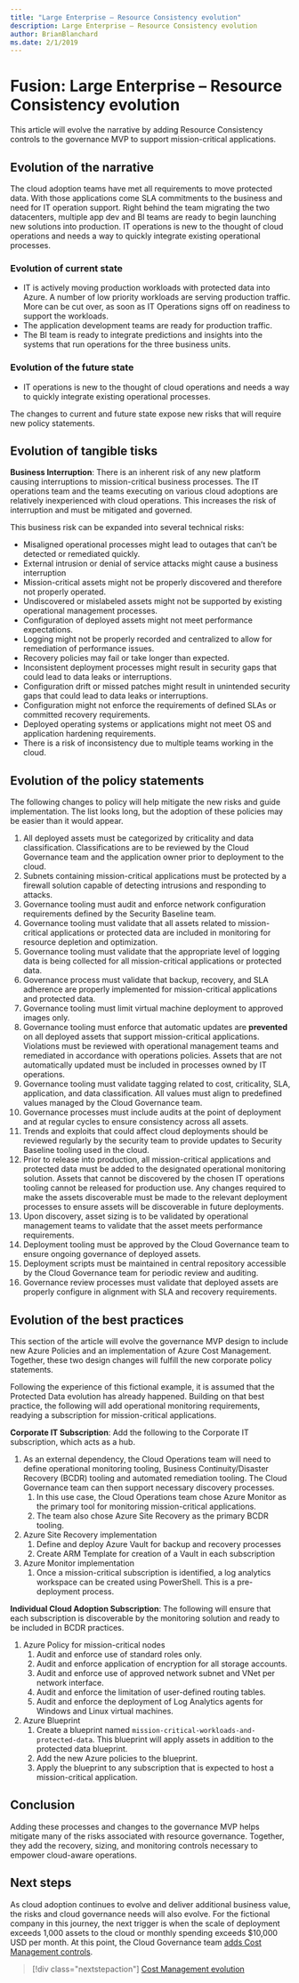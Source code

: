 ```yaml
---
title: "Large Enterprise – Resource Consistency evolution"
description: Large Enterprise – Resource Consistency evolution
author: BrianBlanchard
ms.date: 2/1/2019
---
```


# Fusion: Large Enterprise – Resource Consistency evolution

This article will evolve the narrative by adding Resource Consistency controls to the governance MVP to support mission-critical applications.

## Evolution of the narrative

The cloud adoption teams have met all requirements to move protected data. With those applications come SLA commitments to the business and need for IT operation support. Right behind the team migrating the two datacenters, multiple app dev and BI teams are ready to begin launching new solutions into production. IT operations is new to the thought of cloud operations and needs a way to quickly integrate existing operational processes.

### Evolution of current state

- IT is actively moving production workloads with protected data into Azure. A number of low priority workloads are serving production traffic. More can be cut over, as soon as IT Operations signs off on readiness to support the workloads.
- The application development teams are ready for production traffic.
- The BI team is ready to integrate predictions and insights into the systems that run operations for the three business units.

### Evolution of the future state

- IT operations is new to the thought of cloud operations and needs a way to quickly integrate existing operational processes.

The changes to current and future state expose new risks that will require new policy statements.

## Evolution of tangible tisks

**Business Interruption**: There is an inherent risk of any new platform causing interruptions to mission-critical business processes. The IT operations team and the teams executing on various cloud adoptions are relatively inexperienced with cloud operations. This increases the risk of interruption and must be mitigated and governed.

This business risk can be expanded into several technical risks:

- Misaligned operational processes might lead to outages that can’t be detected or remediated quickly.
- External intrusion or denial of service attacks might cause a business interruption
- Mission-critical assets might not be properly discovered and therefore not properly operated.
- Undiscovered or mislabeled assets might not be supported by existing operational management processes.
- Configuration of deployed assets might not meet performance expectations.
- Logging might not be properly recorded and centralized to allow for remediation of performance issues.
- Recovery policies may fail or take longer than expected.
- Inconsistent deployment processes might result in security gaps that could lead to data leaks or interruptions.
- Configuration drift or missed patches might result in unintended security gaps that could lead to data leaks or interruptions.
- Configuration might not enforce the requirements of defined SLAs or committed recovery requirements.
- Deployed operating systems or applications might not meet OS and application hardening requirements.
- There is a risk of inconsistency due to multiple teams working in the cloud.

## Evolution of the policy statements

The following changes to policy will help mitigate the new risks and guide implementation. The list looks long, but the adoption of these policies may be easier than it would appear.

1. All deployed assets must be categorized by criticality and data classification. Classifications are to be reviewed by the Cloud Governance team and the application owner prior to deployment to the cloud.
2. Subnets containing mission-critical applications must be protected by a firewall solution capable of detecting intrusions and responding to attacks.
3. Governance tooling must audit and enforce network configuration requirements defined by the Security Baseline team.
4. Governance tooling must validate that all assets related to mission-critical applications or protected data are included in monitoring for resource depletion and optimization.
5. Governance tooling must validate that the appropriate level of logging data is being collected for all mission-critical applications or protected data.
6. Governance process must validate that backup, recovery, and SLA adherence are properly implemented for mission-critical applications and protected data.
7. Governance tooling must limit virtual machine deployment to approved images only.
8. Governance tooling must enforce that automatic updates are **prevented** on all deployed assets that support mission-critical applications. Violations must be reviewed with operational management teams and remediated in accordance with operations policies. Assets that are not automatically updated must be included in processes owned by IT operations.
9. Governance tooling must validate tagging related to cost, criticality, SLA, application, and data classification. All values must align to predefined values managed by the Cloud Governance team.
10. Governance processes must include audits at the point of deployment and at regular cycles to ensure consistency across all assets.
11. Trends and exploits that could affect cloud deployments should be reviewed regularly by the security team to provide updates to Security Baseline tooling used in the cloud.
12. Prior to release into production, all mission-critical applications and protected data must be added to the designated operational monitoring solution. Assets that cannot be discovered by the chosen IT operations tooling cannot be released for production use. Any changes required to make the assets discoverable must be made to the relevant deployment processes to ensure assets will be discoverable in future deployments.
13. Upon discovery, asset sizing is to be validated by operational management teams to validate that the asset meets performance requirements.
14. Deployment tooling must be approved by the Cloud Governance team to ensure ongoing governance of deployed assets.
15. Deployment scripts must be maintained in central repository accessible by the Cloud Governance team for periodic review and auditing.
16. Governance review processes must validate that deployed assets are properly configure in alignment with SLA and recovery requirements.

## Evolution of the best practices

This section of the article will evolve the governance MVP design to include new Azure Policies and an implementation of Azure Cost Management. Together, these two design changes will fulfill the new corporate policy statements.

Following the experience of this fictional example, it is assumed that the Protected Data evolution has already happened. Building on that best practice, the following will add operational monitoring requirements, readying a subscription for mission-critical applications.

**Corporate IT Subscription**: Add the following to the Corporate IT subscription, which acts as a hub.

1. As an external dependency, the Cloud Operations team will need to define operational monitoring tooling, Business Continuity/Disaster Recovery (BCDR) tooling and automated remediation tooling. The Cloud Governance team can then support necessary discovery processes.
    1. In this use case, the Cloud Operations team chose Azure Monitor as the primary tool for monitoring mission-critical applications.
    2. The team also chose Azure Site Recovery as the primary BCDR tooling.
2. Azure Site Recovery implementation
    1. Define and deploy Azure Vault for backup and recovery processes
    2. Create ARM Template for creation of a Vault in each subscription
3. Azure Monitor implementation
    1. Once a mission-critical subscription is identified, a log analytics workspace can be created using PowerShell. This is a pre-deployment process.

**Individual Cloud Adoption Subscription**: The following will ensure that each subscription is discoverable by the monitoring solution and ready to be included in BCDR practices.

1. Azure Policy for mission-critical nodes
    1. Audit and enforce use of standard roles only.
    2. Audit and enforce application of encryption for all storage accounts.
    3. Audit and enforce use of approved network subnet and VNet per network interface.
    4. Audit and enforce the limitation of user-defined routing tables.
    5. Audit and enforce the deployment of Log Analytics agents for Windows and Linux virtual machines.
2. Azure Blueprint
    1. Create a blueprint named `mission-critical-workloads-and-protected-data`. This blueprint will apply assets in addition to the protected data blueprint.
    2. Add the new Azure policies to the blueprint.
    3. Apply the blueprint to any subscription that is expected to host a mission-critical application.

## Conclusion

Adding these processes and changes to the governance MVP helps mitigate many of the risks associated with resource governance. Together, they add the recovery, sizing, and monitoring controls necessary to empower cloud-aware operations.

## Next steps

As cloud adoption continues to evolve and deliver additional business value, the risks and cloud governance needs will also evolve. For the fictional company in this journey, the next trigger is when the scale of deployment exceeds 1,000 assets to the cloud or monthly spending exceeds $10,000 USD per month. At this point, the Cloud Governance team [adds Cost Management controls](./cost-control.md).

> [!div class="nextstepaction"]
> [Cost Management evolution](./cost-control.md)